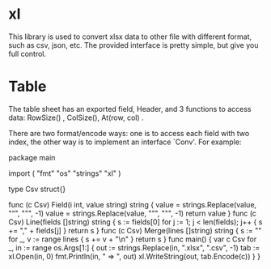 # xl

This library is used to convert xlsx data to other file with different format, such as csv, json, etc.
The provided interface is pretty simple, but give you full control.

# Table
The table sheet has an exported field, Header, and 3 functions to access data:
RowSize() , ColSize(), At(row, col) .

There are two format/encode ways: one is to access each field with two index, the other way is to implement
an interface `Conv'. 
For example:

package main

import (
	"fmt"
	"os"
	"strings"
	"xl"
)

type Csv struct{}

func (c Csv) Field(i int, value string) string {
	value = strings.Replace(value, "“", "\"", -1)
	value = strings.Replace(value, "”", "\"", -1)
	return value
}
func (c Csv) Line(fields []string) string {
	s := fields[0]
	for j := 1; j < len(fields); j++ {
		s += "," + fields[j]
	}
	return s
}
func (c Csv) Merge(lines []string) string {
	s := ""
	for _, v := range lines {
		s += v + "\n"
	}
	return s
}
func main() {
	var c Csv
	for _, in := range os.Args[1:] {
		out := strings.Replace(in, ".xlsx", ".csv", -1)
		tab := xl.Open(in, 0)
		fmt.Println(in, " => ", out)
		xl.WriteString(out, tab.Encode(c))
	}
}
